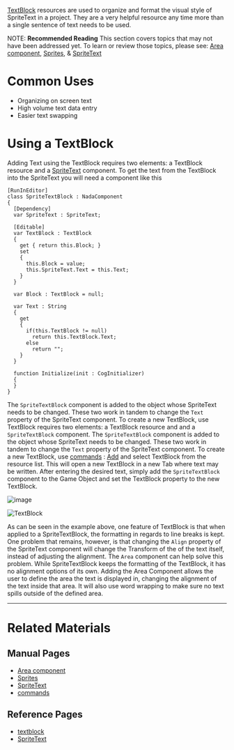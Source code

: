 [TextBlock](https://github.com/zeroengineteam/ZeroDocs/blob/master/code_reference/class_reference/textblock.markdown) resources are used to organize and format the visual style of SpriteText in a project. They are a very helpful resource any time more than a single sentence of text needs to be used.

NOTE: **Recommended Reading**  This section covers topics that may not have been addressed yet. To learn or review those topics, please see: [Area component](https://github.com/zeroengineteam/ZeroDocs/blob/master/zero_editor_documentation/zeromanual/graphics/sprites/area.markdown), [Sprites](https://github.com/zeroengineteam/ZeroDocs/blob/master/zero_editor_documentation/zeromanual/graphics/sprites.markdown), & [SpriteText](https://github.com/zeroengineteam/ZeroDocs/blob/master/zero_editor_documentation/zeromanual/graphics/sprites/spritetext.markdown)

 # Common Uses

 - Organizing on screen text
 - High volume text data entry
 - Easier text swapping

 # Using a TextBlock
Adding Text using the TextBlock requires two elements: a TextBlock resource and a [SpriteText](https://github.com/zeroengineteam/ZeroDocs/blob/master/code_reference/class_reference/spritetext.markdown) component. To get the text from the TextBlock into the SpriteText you will need a component like this

```lang=csharp
[RunInEditor]
class SpriteTextBlock : NadaComponent
{
  [Dependency]
  var SpriteText : SpriteText;
  
  [Editable]
  var TextBlock : TextBlock
  {
    get { return this.Block; }
    set
    {
      this.Block = value;
      this.SpriteText.Text = this.Text;
    }
  }
  
  var Block : TextBlock = null;
  
  var Text : String
  {
    get
    {
      if(this.TextBlock != null)
        return this.TextBlock.Text;
      else
        return "";
    }
  }
  
  function Initialize(init : CogInitializer)
  {
  }
}

```

The `SpriteTextBlock` component is added to the object whose SpriteText needs to be changed. These two work in tandem to change the `Text` property of the SpriteText component. To create a new TextBlock, use TextBlock requires two elements: a TextBlock resource and and a `SpriteTextBlock` component. The `SpriteTextBlock` component is added to the object whose SpriteText needs to be changed. These two work in tandem to change the `Text` property of the SpriteText component. To create a new TextBlock, use [commands](https://github.com/zeroengineteam/ZeroDocs/blob/master/zero_editor_documentation/zeromanual/editor/editorcommands/commands.markdown) : [Add](https://github.com/zeroengineteam/ZeroDocs/blob/master/code_reference/command_reference.markdown#add) and select TextBlock from the resource list. This will open a new TextBlock in a new Tab where text may be written. After entering the desired text, simply add the `SpriteTextBlock` component to the Game Object and set the TextBlock property to the new TextBlock. 


![image](https://media.githubusercontent.com/media/zeroengineteam/ZeroFiles/master/doc_files/47035.png)




![TextBlock](https://media.githubusercontent.com/media/zeroengineteam/ZeroFiles/master/doc_files/47039.gif)


As can be seen in the example above, one feature of TextBlock is that when applied to a SpriteTextBlock, the formatting in regards to line breaks is kept. One problem that remains, however, is that changing the `Align` property of the SpriteText component will change the Transform of the of the text itself, instead of adjusting the alignment.
The `Area` component can help solve this problem. While SpriteTextBlock keeps the formatting of the TextBlock, it has no alignment options of its own. Adding the Area Component allows the user to define the area the text is displayed in, changing the alignment of the text inside that area. It will also use word wrapping to make sure no text spills outside of the defined area.

---

 # Related Materials
 ## Manual Pages
- [Area component](https://github.com/zeroengineteam/ZeroDocs/blob/master/zero_editor_documentation.markdown)
- [Sprites](https://github.com/zeroengineteam/ZeroDocs/blob/master/zero_editor_documentation.markdown)
- [SpriteText](https://github.com/zeroengineteam/ZeroDocs/blob/master/zero_editor_documentation.markdown)
- [commands](https://github.com/zeroengineteam/ZeroDocs/blob/master/zero_editor_documentation/zeromanual/editor/editorcommands/commands.markdown)

 ## Reference Pages
- [textblock](https://github.com/zeroengineteam/ZeroDocs/blob/master/code_reference/class_reference/textblock.markdown)
- [SpriteText](https://github.com/zeroengineteam/ZeroDocs/blob/master/code_reference/class_reference/spritetext.markdown)  

 